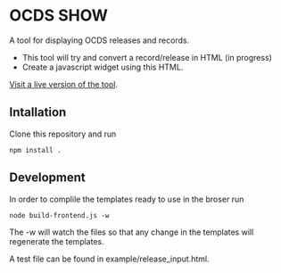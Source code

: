 # OCDS SHOW

A tool for displaying OCDS releases and records.

* This tool will try and convert a record/release in HTML (in progress)
* Create a javascript widget using this HTML.

[Visit a live version of the tool](https://open-contracting.github.io/ocds-show/).

## Intallation

Clone this repository and run

`npm install .`

## Development

In order to complile the templates ready to use in the broser run

`node build-frontend.js -w`

The -w will watch the files so that any change in the templates will regenerate the templates.

A test file can be found in example/release_input.html.
